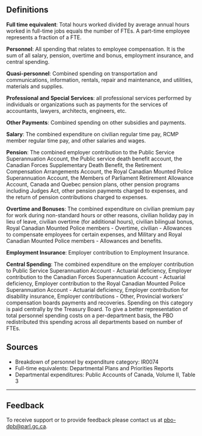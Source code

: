 ## Definitions

**Full time equivalent**: Total hours worked divided by average annual hours worked in full-time jobs equals the number of FTEs. A part-time employee represents a fraction of a FTE.

**Personnel**: All spending that relates to employee compensation. It is the sum of all salary, pension, overtime and bonus, employment insurance, and central spending.

**Quasi-personnel**: Combined spending on transportation and communications, information, rentals, repair and maintenance, and utilities, materials and supplies.

**Professional and Special Services**: all professional services performed by individuals or organizations such as payments for the services of accountants, lawyers, architects, engineers, etc.

**Other Payments**: Combined spending on other subsidies and payments.

**Salary**: The combined expenditure on civilian regular time pay, RCMP member regular time pay, and other salaries and wages.

**Pension**: The combined employer contribution to the Public Service Superannuation Account, the Public service death benefit account, the Canadian Forces Supplementary Death Benefit, the Retirement Compensation Arrangements Account, the Royal Canadian Mounted Police Superannuation Account, the Members of Parliament Retirement Allowance Account, Canada and Quebec pension plans, other pension programs including Judges Act, other pension payments charged to expenses, and the return of pension contributions charged to expenses.

**Overtime and Bonuses**: The combined expenditure on civilian premium pay for work during non-standard hours or other reasons, civilian holiday pay in lieu of leave, civilian overtime (for additional hours), civilian bilingual bonus, Royal Canadian Mounted Police members - Overtime, civilian - Allowances to compensate employees for certain expenses, and Military and Royal Canadian Mounted Police members - Allowances and benefits.

**Employment Insurance**: Employer contribution to Employment Insurance.

**Central Spending**: The combined expenditure on the employer contribution to Public Service Superannuation Account - Actuarial deficiency, Employer contribution to the Canadian Forces Superannuation Account - Actuarial deficiency, Employer contribution to the Royal Canadian Mounted Police Superannuation Account - Actuarial deficiency, Employer contribution for disability insurance, Employer contributions - Other, Provincial workers' compensation boards payments and recoveries. Spending on this category is paid centrally by the Treasury Board. To give a better representation of total personnel spending costs on a per-department basis, the PBO redistributed this spending across all departments based on number of FTEs.


## Sources

- Breakdown of personnel by expenditure category: IR0074
- Full-time equivalents: Departmental Plans and Priorities Reports
- Departmental expenditures: Public Accounts of Canada, Volume II, Table 3

---

## Feedback

To receive support or to provide feedback please contact us at [pbo-dpb@parl.gc.ca](mailto:pbo-dpb@parl.gc.ca).